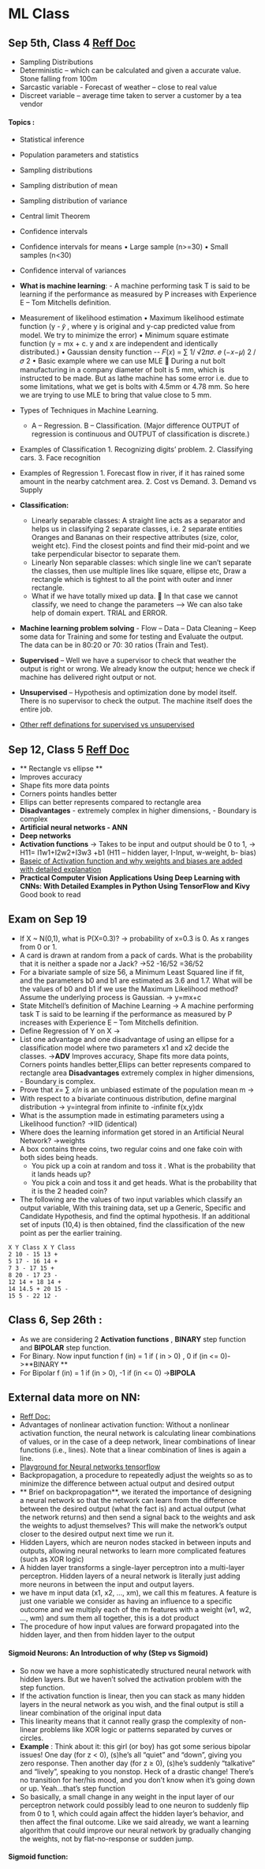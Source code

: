 # ML Class
## Sep 5th, Class 4 [Reff Doc](https://14653191105202215679.googlegroups.com/attach/ef565b999631/20200905_Class%204%20Notes_KaranPardeshi.pdf?part=0.1&view=1&vt=ANaJVrFgHaij7IGVoFsQp49fl15KGglwN4cF89zLwS3QbGbpkUAB9oCoL8mcgX_ji39Ay5glcDYhhtXz0EvipNhgeIXjEeRSPPVgrd-NvIZjR3JkhAheTAw)
- Sampling Distributions
-	Deterministic – which can be calculated and given a accurate value. Stone falling from 100m
-	Sarcastic variable - Forecast of weather – close to real value
-	Discreet variable – average time taken to server a customer by a tea vendor
#### Topics :
- Statistical inference
- Population parameters and statistics
- Sampling distributions
- Sampling distribution of mean
- Sampling distribution of variance
- Central limit Theorem
- Confidence intervals
- Confidence intervals for means
    •	Large sample (n>=30)
    •	Small samples (n<30)
- Confidence interval of variances 

-  **What is machine learning**: - A machine performing task T is said to be learning if the performance as measured by P increases with Experience E – Tom Mitchells definition.
- Measurement of likelihood estimation 
   • Maximum likelihood estimate function (y - 𝑦̂ , where y is original and y-cap predicted value from model. We try to minimize the error)
   • Minimum square estimate function (y = mx + c. y and x are independent and identically distributed.)
   • Gaussian density function -- 𝐹(𝑥) = ∑ 1/ √2𝜋𝜎. 𝑒 (−𝑥−𝜇) 2 /𝜎 2
   • Basic example where we can use MLE  During a nut bolt manufacturing in a company diameter of bolt is 5 mm, which is instructed to be made. But as lathe machine has some error i.e. due to some limitations, what we get is bolts with 4.5mm or 4.78 mm. So here we are trying to use MLE to bring that value close to 5 mm.
- Types of Techniques in Machine Learning. 
    *  A – Regression. B – Classification. (Major difference OUTPUT of regression is continuous and OUTPUT of classification is discrete.)
- Examples of Classification 1. Recognizing digits’ problem. 2. Classifying cars. 3. Face recognition
- Examples of Regression 1. Forecast flow in river, if it has rained some amount in the nearby catchment area. 2. Cost vs Demand. 3. Demand vs Supply
- **Classification:** 
  * Linearly separable classes: A straight line acts as a separator and helps us in classifying 2 separate classes, i.e. 2 separate entities Oranges and Bananas on their respective attributes (size, color, weight etc). Find the closest points and find their mid-point and we take perpendicular bisector to separate them.
  * Linearly Non separable classes: which single line we can’t separate the classes, then use multiple lines like square, ellipse etc, Draw a rectangle which is tightest to all the point with outer and inner rectangle.
  * What if we have totally mixed up data.  In that case we cannot classify, we need to change the parameters --> We can also take help of domain expert. TRIAL and ERROR.
- **Machine learning problem solving** - Flow – Data – Data Cleaning – Keep some data for Training and some for testing and Evaluate the output. The data can be in 80:20 or 70: 30 ratios (Train and Test).
- **Supervised** – Well we have a supervisor to check that weather the output is right or wrong. We already know the output; hence we check if machine has delivered right output or not.
- **Unsupervised** – Hypothesis and optimization done by model itself. There is no supervisor to check the output. The machine itself does the entire job.
- [Other reff definations for supervised vs unsupervised](https://github.com/vurachaitanya/ML_AI/blob/master/Define.md)


## Sep 12, Class 5 [Reff Doc](https://14653191105202215679.googlegroups.com/attach/1b6df9c5a144c/20200912_Neural%20Network%20Intro_GKS.pdf?part=0.1&view=1&vt=ANaJVrG8DWw4qPvZICK_3IE1NlJsUE57GUp3kg5v9QBLUlqRwAL00xk_yP_rFS4aNffghQOVDwrtYBlZaFf0_SZgTMNXlNE0LzqbTl0lhVE9FW6CoWtC-wk) 

- ** Rectangle vs ellipse **
- Improves accuracy
- Shape fits more data points
- Corners points handles better
- Ellips can better represents compared to rectangle area
- **Disadvantages** - extremely complex in higher dimensions, - Boundary is complex
- **Artificial neural networks - ANN**
- **Deep networks**
- **Activation functions** -> Takes to be input and output should be 0 to 1, ->	H11= I1w1+I2w2+I3w3 +b1 (H11 – hidden layer, I-Input, w-weight, b- bias) 
- [Baseic of Activation function and why weights and biases are added  with detailed explanation](https://www.kdnuggets.com/2020/11/building-complete-artificial-neural-network.html)
- **Practical Computer Vision Applications Using Deep Learning with CNNs: With Detailed Examples in Python Using TensorFlow and Kivy** Good book to read


## Exam on Sep 19
-	If X ~ N(0,1), what is P(X=0.3)? -> probability of x=0.3 is 0. As x ranges from 0 or 1.
-	A card is drawn at random from a pack of cards. What is the probability that it is neither a spade nor a Jack? ->52 -16/52 =36/52
-	For a bivariate sample of size 56, a Minimum Least Squared line if fit, and the parameters b0 and b1 are estimated as 3.6 and 1.7. What will be the values of b0 and b1 if we use the Maximum Likelihood method? Assume the underlying process is Gaussian.  -> y=mx+c
-	State Mitchell’s definition of Machine Learning -> A machine performing task T is said to be learning if the performance as measured by P increases with Experience E – Tom Mitchells definition.
-	Define Regression of Y on X -> 
-	List one advantage and one disadvantage of using an ellipse for a classification model where two parameters x1 and x2 decide the classes. ->**ADV** Improves accuracy, Shape fits more data points, Corners points handles better,Ellips can better represents compared to rectangle area **Disadvantages** extremely complex in higher dimensions, - Boundary is complex.
-	Prove that 𝑥̅= ∑ 𝑥/𝑛 is an unbiased estimate of the population mean m ->
-	With respect to a bivariate continuous distribution, define marginal distribution -> y=integral from infinite to -infinite f(x,y)dx
-	What is the assumption made in estimating parameters using a Likelihood function? ->IID (identical)
-	Where does the learning information get stored in an Artificial Neural Network? ->weights
- A box contains three coins, two regular coins and one fake coin with both sides being heads.
  * You pick up a coin at random and toss it . What is the probability that it lands heads up?
  * You pick a coin and toss it and get heads. What is the probability that it is the 2 headed coin?
-	The following are the values of two input variables which classify an output variable, With this training data, set up a Generic, Specific and Candidate Hypothesis, and find the optimal hypothesis. If an additional set of inputs (10,4) is then obtained, find the classification of the new point as per the earlier training.

```
X Y Class X Y Class
2 10 - 15 13 +
5 17 - 16 14 +
7 3 - 17 15 +
8 20 - 17 23 -
12 14 + 18 14 +
14 14.5 + 20 15 -
15 5 - 22 12 -
```

## Class 6, Sep 26th :
-	As we are considering 2 **Activation functions** , **BINARY** step function and **BIPOLAR** step function. 
-	For Binary. Now input function f (in) = 1 if ( in > 0) , 0 if (in <= 0)->**BINARY **
-	For Bipolar f (in) = 1 if (in > 0), -1 if (in <= 0) ->**BIPOLA**


## External data more on NN:
- [Reff Doc:](https://towardsdatascience.com/multi-layer-neural-networks-with-sigmoid-function-deep-learning-for-rookies-2-bf464f09eb7f)
- Advantages of nonlinear activation function: Without a nonlinear activation function, the neural network is calculating linear combinations of values, or in the case of a deep network, linear combinations of linear functions (i.e., lines). Note that a linear combination of lines is again a line. 
- [Playground for Neural networks tensorflow](http://playground.tensorflow.org/)
- Backpropagation, a procedure to repeatedly adjust the weights so as to minimize the difference between actual output and desired output
- ** Brief on backpropagation**, we iterated the importance of designing a neural network so that the network can learn from the difference between the desired output (what the fact is) and actual output (what the network returns) and then send a signal back to the weights and ask the weights to adjust themselves? This will make the network’s output closer to the desired output next time we run it.
- Hidden Layers, which are neuron nodes stacked in between inputs and outputs, allowing neural networks to learn more complicated features (such as XOR logic)
- A hidden layer transforms a single-layer perceptron into a multi-layer perceptron. Hidden layers of a neural network is literally just adding more neurons in between the input and output layers.
- we have m input data (x1, x2, …, xm), we call this m features. A feature is just one variable we consider as having an influence to a specific outcome and we multiply each of the m features with a weight (w1, w2, …, wm) and sum them all together, this is a dot product
- The procedure of how input values are forward propagated into the hidden layer, and then from hidden layer to the output

#### Sigmoid Neurons: An Introduction of why (Step vs Sigmoid) 
- So now we have a more sophisticatedly structured neural network with hidden layers. But we haven’t solved the activation problem with the step function.
- If the activation function is linear, then you can stack as many hidden layers in the neural network as you wish, and the final output is still a linear combination of the original input data
- This linearity means that it cannot really grasp the complexity of non-linear problems like XOR logic or patterns separated by curves or circles.
- **Example** : Think about it: this girl (or boy) has got some serious bipolar issues! One day (for z < 0), (s)he’s all “quiet” and “down”, giving you zero response. Then another day (for z ≥ 0), (s)he’s suddenly “talkative” and “lively”, speaking to you nonstop. Heck of a drastic change! There’s no transition for her/his mood, and you don’t know when it’s going down or up. Yeah…that’s step function
- So basically, a small change in any weight in the input layer of our perceptron network could possibly lead to one neuron to suddenly flip from 0 to 1, which could again affect the hidden layer’s behavior, and then affect the final outcome. Like we said already, we want a learning algorithm that could improve our neural network by gradually changing the weights, not by flat-no-response or sudden jump.
#### Sigmoid function: 
